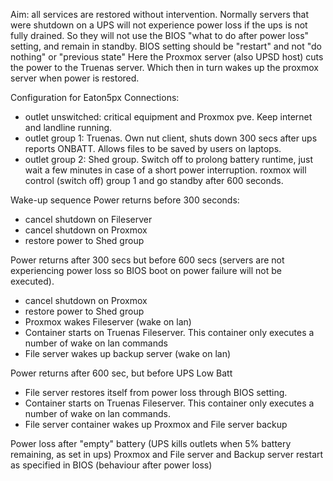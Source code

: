 Aim: all services are restored without intervention. Normally servers that were shutdown on a UPS will not experience power loss if the ups is not fully drained. So they will not use the BIOS "what to do after power loss" setting, and remain in standby. BIOS setting should be "restart" and not "do nothing" or "previous state"
Here the Proxmox server (also UPSD host) cuts the power to the Truenas server. Which then in turn wakes up the proxmox server when power is restored.

Configuration for Eaton5px
Connections: 
 - outlet unswitched: critical equipment and Proxmox pve. Keep internet and landline running.
 - outlet group 1: Truenas. Own nut client, shuts down 300 secs after ups reports ONBATT. Allows files to be saved by users on laptops.
 - outlet group 2: Shed group. Switch off to prolong battery runtime, just wait a few minutes in case of a short power interruption.
   roxmox will control (switch off) group 1 and go standby after 600 seconds. 

Wake-up sequence
  Power returns before 300 seconds:
  - cancel shutdown on Fileserver
  - cancel shutdown on Proxmox
  - restore power to Shed group

  Power returns after 300 secs but before 600 secs (servers are not experiencing power loss so BIOS boot on power failure will not be executed).
  - cancel shutdown on Proxmox
  - restore power to Shed group
  - Proxmox wakes Fileserver (wake on lan)
  - Container starts on Truenas Fileserver. This container only executes a number of wake on lan commands
  - File server wakes up backup server (wake on lan)
  

  Power returns after 600 sec, but before UPS Low Batt
  - File server restores itself from power loss through BIOS setting.
  - Container starts on Truenas Fileserver. This container only executes a number of wake on lan commands.
  - File server container wakes up Proxmox and File server backup 

  Power loss after "empty" battery (UPS kills outlets when 5% battery remaining, as set in ups)
  Proxmox and File server and Backup server restart as specified in BIOS (behaviour after power loss)
    
